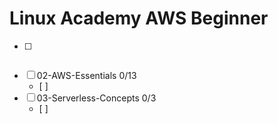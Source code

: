 # Linux Academy AWS Beginner

- [ ] ~~~01-AWS-Concepts~~~		5/9
- [ ] 02-AWS-Essentials		0/13
	- [ ] 
- [ ] 03-Serverless-Concepts	0/3
	- [ ] 
